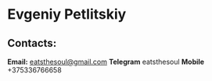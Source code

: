# Evgeniy Petlitskiy


## Contacts:
**Email:** eatsthesoul@gmail.com
**Telegram** eatsthesoul
**Mobile** +375336766658
